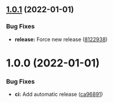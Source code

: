 ## [1.0.1](https://github.com/lahaxearnaud/healthcheck-doctrine/compare/v1.0.0...v1.0.1) (2022-01-01)


### Bug Fixes

* **release:** Force new release ([8122938](https://github.com/lahaxearnaud/healthcheck-doctrine/commit/81229382126fa89a391fd67b65d4b6f649b1b66e))

# 1.0.0 (2022-01-01)


### Bug Fixes

* **ci:** Add automatic release ([ca96891](https://github.com/lahaxearnaud/healthcheck-doctrine/commit/ca968910e8e2a235d5b9423bfd22b85862dd1f02))
